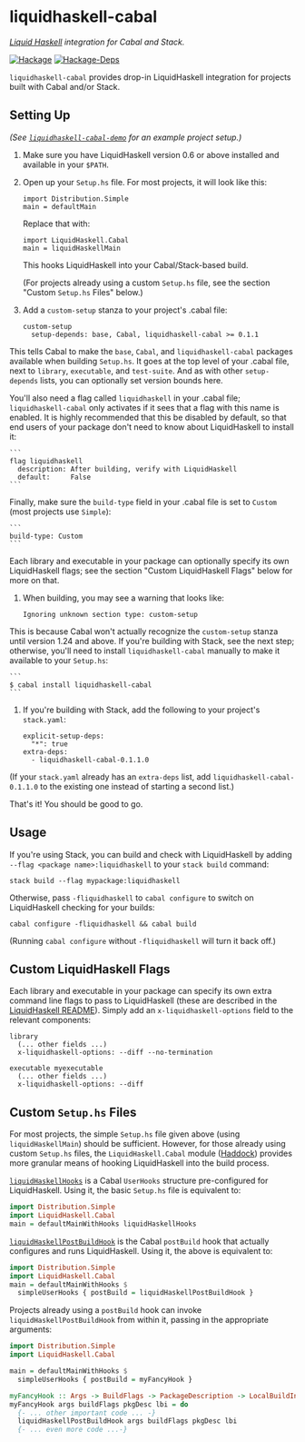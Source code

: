 # liquidhaskell-cabal

*[Liquid Haskell](https://github.com/ucsd-progsys/liquidhaskell/) integration for Cabal and Stack.*

[![Hackage](https://img.shields.io/hackage/v/liquidhaskell-cabal.svg)](https://hackage.haskell.org/package/liquidhaskell-cabal)
[![Hackage-Deps](https://img.shields.io/hackage-deps/v/liquidhaskell-cabal.svg)](http://packdeps.haskellers.com/feed?needle=liquidhaskell-cabal)

`liquidhaskell-cabal` provides drop-in LiquidHaskell integration for projects built with Cabal and/or Stack.

## Setting Up

*(See [`liquidhaskell-cabal-demo`](https://github.com/spinda/liquidhaskell-cabal-demo) for an example project setup.)*

1. Make sure you have LiquidHaskell version 0.6 or above installed and available in your `$PATH`.

1. Open up your `Setup.hs` file. For most projects, it will look like this:

	```
	import Distribution.Simple
	main = defaultMain
	```

	Replace that with:

	```
	import LiquidHaskell.Cabal
	main = liquidHaskellMain
	```

	This hooks LiquidHaskell into your Cabal/Stack-based build.

	(For projects already using a custom `Setup.hs` file, see the section "Custom `Setup.hs` Files" below.)

1. Add a `custom-setup` stanza to your project's .cabal file:

	```
	custom-setup
	  setup-depends: base, Cabal, liquidhaskell-cabal >= 0.1.1
	```
	
  This tells Cabal to make the `base`, `Cabal`, and `liquidhaskell-cabal`
  packages available when building `Setup.hs`.  It goes at the top level of
  your .cabal file, next to `library`, `executable`, and `test-suite`. And as
  with other `setup-depends` lists, you can optionally set version bounds here.

  You'll also need a flag called `liquidhaskell` in your .cabal file;
  `liquidhaskell-cabal` only activates if it sees that a flag with this name is
  enabled. It is highly recommended that this be disabled by default, so that
  end users of your package don't need to know about LiquidHaskell to install
  it:

	```
	flag liquidhaskell
	  description: After building, verify with LiquidHaskell
	  default:     False
	```

  Finally, make sure the `build-type` field in your .cabal file is set to
  `Custom` (most projects use `Simple`):

	```
	build-type: Custom
	```

  Each library and executable in your package can optionally specify its own
  LiquidHaskell flags; see the section "Custom LiquidHaskell Flags" below for
  more on that.

1. When building, you may see a warning that looks like:

	```
	Ignoring unknown section type: custom-setup
	```

  This is because Cabal won't actually recognize the `custom-setup` stanza
  until version 1.24 and above. If you're building with Stack, see the next
  step; otherwise, you'll need to install `liquidhaskell-cabal` manually to
  make it available to your `Setup.hs`:

	```
	$ cabal install liquidhaskell-cabal
	```

1. If you're building with Stack, add the following to your project's `stack.yaml`:

	```
	explicit-setup-deps:
	  "*": true
	extra-deps:
	  - liquidhaskell-cabal-0.1.1.0
	```

  (If your `stack.yaml` already has an `extra-deps` list, add
  `liquidhaskell-cabal-0.1.1.0` to the existing one instead of starting a
  second list.)

That's it! You should be good to go.

## Usage

If you're using Stack, you can build and check with LiquidHaskell by adding
`--flag <package name>:liquidhaskell` to your `stack build` command:

```
stack build --flag mypackage:liquidhaskell
```

Otherwise, pass `-fliquidhaskell` to `cabal configure` to switch on
LiquidHaskell checking for your builds:

```
cabal configure -fliquidhaskell && cabal build
```

(Running `cabal configure` without `-fliquidhaskell` will turn it back off.)

## Custom LiquidHaskell Flags

Each library and executable in your package can specify its own extra command
line flags to pass to LiquidHaskell (these are described in the [LiquidHaskell
README](https://github.com/ucsd-progsys/liquidhaskell)). Simply add an
`x-liquidhaskell-options` field to the relevant components:

```
library
  (... other fields ...)
  x-liquidhaskell-options: --diff --no-termination

executable myexecutable
  (... other fields ...)
  x-liquidhaskell-options: --diff
```

## Custom `Setup.hs` Files

For most projects, the simple `Setup.hs` file given above (using
`liquidHaskellMain`) should be sufficient. However, for those already using
custom `Setup.hs` files, the `LiquidHaskell.Cabal` module
([Haddock](https://hackage.haskell.org/package/liquidhaskell-cabal-0.1.1.0/docs/LiquidHaskell-Cabal.html))
provides more granular means of hooking LiquidHaskell into the build process.

[`liquidHaskellHooks`](https://hackage.haskell.org/package/liquidhaskell-cabal-0.1.1.0/docs/LiquidHaskell-Cabal.html#v:liquidHaskellHooks)
is a Cabal `UserHooks` structure pre-configured for LiquidHaskell. Using it,
the basic `Setup.hs` file is equivalent to:

```haskell
import Distribution.Simple
import LiquidHaskell.Cabal
main = defaultMainWithHooks liquidHaskellHooks
```

[`liquidHaskellPostBuildHook`](https://hackage.haskell.org/package/liquidhaskell-cabal-0.1.1.0/docs/LiquidHaskell-Cabal.html#v:liquidHaskellPostBuildHook)
is the Cabal `postBuild` hook that actually configures and runs LiquidHaskell.
Using it, the above is equivalent to:

```haskell
import Distribution.Simple
import LiquidHaskell.Cabal
main = defaultMainWithHooks $
  simpleUserHooks { postBuild = liquidHaskellPostBuildHook }
```

Projects already using a `postBuild` hook can invoke
`liquidHaskellPostBuildHook` from within it, passing in the appropriate
arguments:

```haskell
import Distribution.Simple
import LiquidHaskell.Cabal

main = defaultMainWithHooks $
  simpleUserHooks { postBuild = myFancyHook }

myFancyHook :: Args -> BuildFlags -> PackageDescription -> LocalBuildInfo -> IO ()
myFancyHook args buildFlags pkgDesc lbi = do
  {- ... other important code ... -}
  liquidHaskellPostBuildHook args buildFlags pkgDesc lbi
  {- ... even more code ...-}
```

